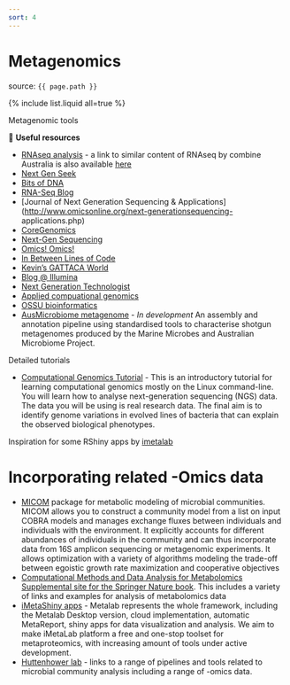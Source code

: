 ```yaml
---
sort: 4
---
```


# Metagenomics

source: `{{ page.path }}`

{% include list.liquid all=true %}

<span class="badge badge-info">Metagenomic tools</span>

:link: **Useful resources**

* [RNAseq analysis](https://bioinformatics-core-shared-training.github.io/RNAseq-R/) - a link to similar content of RNAseq by combine Australia is also available [here](http://combine-australia.github.io/RNAseq-R/)
* [Next Gen Seek](http://nextgenseek.com)
* [Bits of DNA](http://liorpachter.wordpress.com/seq)
* [RNA-Seq Blog](http://www.rna-seqblog.com)
* [Journal of Next Generation Sequencing & Applications](http://www.omicsonline.org/next-generationsequencing-
applications.php)
* [CoreGenomics](http://core-genomics.blogspot.com)
* [Next-Gen Sequencing](http://nextgenseq.blogspot.com)
* [Omics! Omics!](http://omicsomics.blogspot.com)
* [In Between Lines of Code](http://flxlexblog.wordpress.com)
* [Kevin’s GATTACA World](http://kevin-gattaca.blogspot.com)
* [Blog @ Illumina](http://blog.illumina.com)
* [Next Generation Technologist](http://www.yuzuki.org)
* [Applied compuational genomics](https://github.com/quinlan-lab/applied-computational-genomics)
* [OSSU bioinformatics](https://github.com/ossu/bioinformatics)
* [AusMicrobiome metagenome](https://github.com/martinostrowski/metagenome) - *In development* An assembly and annotation pipeline using standardised tools to characterise shotgun metagenomes produced by the Marine Microbes and Australian Microbiome Project.

Detailed tutorials

- [Computational Genomics Tutorial](https://genomics.sschmeier.com/index.html) - This is an introductory tutorial for learning computational genomics mostly on the Linux command-line. You will learn how to analyse next-generation sequencing (NGS) data. The data you will be using is real research data. The final aim is to identify genome variations in evolved lines of bacteria that can explain the observed biological phenotypes.

Inspiration for some RShiny apps by [imetalab](https://shiny.imetalab.ca/)

# Incorporating related -Omics data

- [MICOM](https://micom-dev.github.io/micom/) package for metabolic modeling of microbial communities. MICOM allows you to construct a community model from a list on input COBRA models and manages exchange fluxes between individuals and individuals with the environment. It explicitly accounts for different abundances of individuals in the community and can thus incorporate data from 16S amplicon sequencing or metagenomic experiments. It allows optimization with a variety of algorithms modeling the trade-off between egoistic growth rate maximization and cooperative objectives
- [Computational Methods and Data Analysis for Metabolomics Supplemental site for the Springer Nature book](https://metabolomics-data.github.io/). This includes a variety of links and examples for analysis of metabolomics data
- [iMetaShiny apps](https://shiny.imetalab.ca/) - Metalab represents the whole framework, including the Metalab Desktop version, cloud implementation, automatic MetaReport, shiny apps for data visualization and analysis. We aim to make iMetaLab platform a free and one-stop toolset for metaproteomics, with increasing amount of tools under active development.
- [Huttenhower lab](https://huttenhower.sph.harvard.edu/tools/) - links to a range of pipelines and tools related to microbial community analysis including a range of -omics data.
